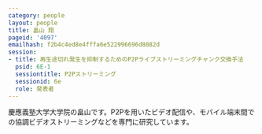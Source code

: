```yaml
---
category: people
layout: people
title: 畠山 翔
pageid: '4097'
emailhash: f2b4c4ed8e4fffa6e522996696d8082d
session:
- title: 再生途切れ発生を抑制するためのP2Pライブストリーミングチャンク交換手法
  psid: 6E-1
  sessiontitle: P2Pストリーミング
  sessionid: 6e
  role: 発表者
---
```

慶應義塾大学大学院の畠山です。P2Pを用いたビデオ配信や、モバイル端末間での協調ビデオストリーミングなどを専門に研究しています。